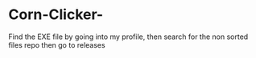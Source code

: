 # Corn-Clicker-
Find the EXE file by going into my profile, then search for the non sorted files repo then go to releases

